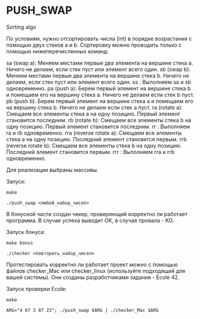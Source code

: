 # PUSH_SWAP
Sorting algo

По условиям, нужно отсортировать числа (int) в порядке возрастания с помощью двух стеков a и b. Сортировку можно проводить только с помощью нижеперечисленных команд:

sa (swap a): Меняем местами первые два элемента на вершине стека a. Ничего не делаем, если стек пуст или элемент всего один.
sb (swap b): Меняем местами первые два элемента на вершине стека b. Ничего не делаем, если стек пуст или элемент всего один.
ss : Выполняем sa и sb одновременно.
pa (push a): Берем первый элемент на вершине стека b и помещаем его на вершину стека a. Ничего не делаем если стек b пуст.
pb (push b): Берем первый элемент на вершине стека a и помещаем его на вершину стека b. Ничего не делаем если стек a пуст.
ra (rotate a): Смещаем все элементы стека a на одну позицию. Первый элемент становится последним.
rb (rotate b): Смещаем все элементы стека b на одну позицию. Первый элемент становится последним.
rr : Выполняем ra и rb одновременно.
rra (reverse rotate a): Смещаем все элементы стека a на одну позицию. Последний элемент становится первым.
rrb (reverse rotate b): Смещаем все элементы стека b на одну позицию. Последний элемент становится первым.
rrr : Выполняем rra и rrb одновременно.

Для реализации выбраны массивы.

  Запуск:

    make
  
    ./push_swap <любой_набор_чисел>
  
  
  В бонусной части создан чекер, проверяющий корректно ли работает программа. В случае успеха выводит OK, в случае провала - KO.
  
  Запуск бонуса:

    make bonus
  
    ./checker <повторить_набор_чисел>
    

Протестировать корректно ли работает проект можно с помощью файлов checker_Mac или checker_linux (используйте подходящий для вашей системы). Они созданы разработчиками задания - Ecole 42.

  Запуск проверки Ecole:

    make
  
    ARG="4 67 3 87 23"; ./push_swap $ARG | ./checker_Mac $ARG
  
